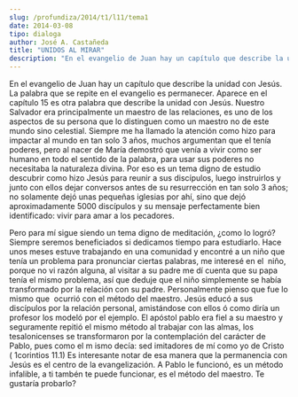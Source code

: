 ```yaml
---
slug: /profundiza/2014/t1/l11/tema1
date: 2014-03-08
tipo: dialoga
author: José A. Castañeda
title: "UNIDOS AL MIRAR"
description: "En el evangelio de Juan hay un capítulo que describe la unidad con Jesús. La  palabra que se repite en el evangelio es permanecer. Aparece en el capítulo 15  es otra palabra que describe la unidad con Jesús. Nuestro Salvador era  principalmente un maestro de las relaciones, es..."
---
```


En el evangelio de Juan hay un capítulo que describe la unidad con Jesús. La palabra que se repite en el evangelio es permanecer. Aparece en el capítulo 15 es otra palabra que describe la unidad con Jesús. Nuestro Salvador era principalmente un maestro de las relaciones, es uno de los aspectos de su persona que lo distinguen como un maestro no de este mundo sino celestial. Siempre me ha llamado la atención como hizo para impactar al mundo en tan solo 3 años, muchos argumentan que el tenía poderes, pero al nacer de María demostró que venía a vivir como ser humano en todo el sentido de la palabra, para usar sus poderes no necesitaba la naturaleza divina. Por eso es un tema digno de estudio descubrir como hizo Jesús para reunir a sus discípulos, luego instruirlos y junto con ellos dejar conversos antes de su resurrección en tan solo 3 años; no solamente dejó unas pequeñas iglesias por ahí, sino que dejó aproximadamente 5000 discípulos y su mensaje perfectamente bien identificado: vivir para amar a los pecadores.

Pero para mí sigue siendo un tema digno de meditación, ¿como lo logró? Siempre seremos beneficiados si dedicamos tiempo para estudiarlo. Hace unos meses estuve trabajando en una comunidad y encontré a un niño que tenía un problema para pronunciar ciertas palabras, me interesé en el  niño, porque no vi razón alguna, al visitar a su padre me dí cuenta que su papa tenía el mismo problema, así que deduje que el niño simplemente se había transformado por la relación con su padre. Personalmente pienso que fue lo mismo que  ocurrió con el método del maestro. Jesús educó a sus discípulos por la relación personal, amistándose con ellos ó como diría un profesor los modeló por el ejemplo. El apóstol pablo era fiel a su maestro y seguramente repitió el mismo método al trabajar con las almas, los tesalonicenses se transformaron por la contemplación del carácter de Pablo, pues como el m ismo decía: sed imitadores de mí como yo de Cristo ( 1corintios 11.1) Es interesante notar de esa manera que la permanencia con Jesús es el centro de la evangelización. A Pablo le funcionó, es un método infalible, a ti tambén te puede funcionar, es el método del maestro. Te gustaría probarlo?
